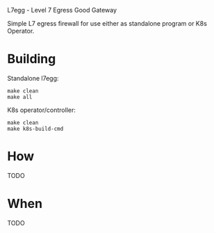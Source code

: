 L7egg - Level 7 Egress Good Gateway 

Simple L7 egress firewall for use either as standalone program or K8s Operator. 

# Building 
Standalone l7egg:
```
make clean
make all
```
K8s operator/controller:
```
make clean
make k8s-build-cmd
```


# How
TODO

# When 
TODO